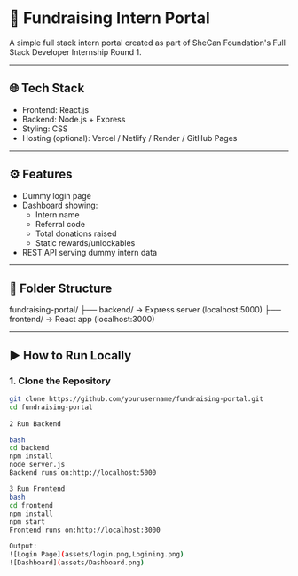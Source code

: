 # 🎯 Fundraising Intern Portal

A simple full stack intern portal created as part of SheCan Foundation's Full Stack Developer Internship Round 1.

---

## 🌐 Tech Stack

- Frontend: React.js
- Backend: Node.js + Express
- Styling: CSS
- Hosting (optional): Vercel / Netlify / Render / GitHub Pages

---

## ⚙️ Features

- Dummy login page
- Dashboard showing:
  - Intern name
  - Referral code
  - Total donations raised
  - Static rewards/unlockables
- REST API serving dummy intern data

---

## 📂 Folder Structure
fundraising-portal/
├── backend/ → Express server (localhost:5000)
├── frontend/ → React app (localhost:3000)

---

## ▶️ How to Run Locally

### 1. Clone the Repository

```bash
git clone https://github.com/yourusername/fundraising-portal.git
cd fundraising-portal
 
2 Run Backend

bash
cd backend
npm install
node server.js
Backend runs on:http://localhost:5000

3 Run Frontend
bash
cd frontend
npm install
npm start
Frontend runs on:http://localhost:3000

Output:
![Login Page](assets/login.png,Logining.png)
![Dashboard](assets/Dashboard.png)